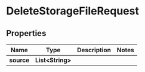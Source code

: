

# DeleteStorageFileRequest


## Properties

| Name | Type | Description | Notes |
|------------ | ------------- | ------------- | -------------|
|**source** | **List&lt;String&gt;** |  |  |



